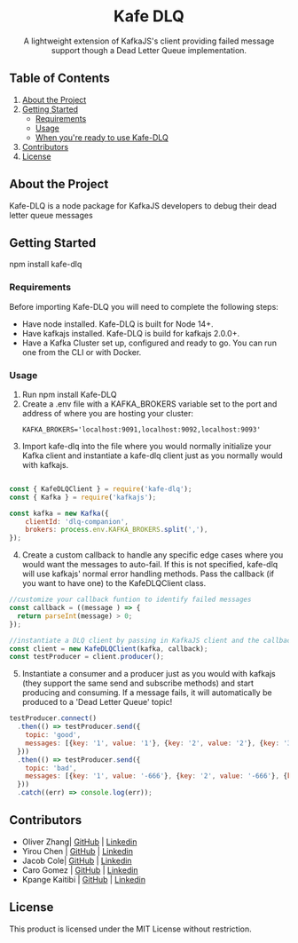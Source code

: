 <div align="center">
  <h1>Kafe DLQ</h1>
  <p>A lightweight extension of KafkaJS's client providing failed message support though a Dead Letter Queue implementation.<p>
</div>

## Table of Contents
1. [About the Project](#about-the-project)
2. [Getting Started](#getting-started)
   - [Requirements](#requirements)
   - [Usage](#usage)
   - [When you're ready to use Kafe-DLQ](#when-youre-ready-to-use-Kafe-DLQ)
3. [Contributors](#contributors)
4. [License](#license)


## About the Project
Kafe-DLQ is a node package for KafkaJS developers to debug their dead letter queue messages

## Getting Started
npm install kafe-dlq

### Requirements

Before importing Kafe-DLQ you will need to complete the following steps:

- Have node installed. Kafe-DLQ is built for Node 14+.
- Have kafkajs installed. Kafe-DLQ is build for kafkajs 2.0.0+.
- Have a Kafka Cluster set up, configured and ready to go. You can run one from the CLI or with Docker.

### Usage

1. Run npm install Kafe-DLQ
2. Create a .env file with a KAFKA_BROKERS variable set to the port and address of where you are  hosting your cluster:
    ```
    KAFKA_BROKERS='localhost:9091,localhost:9092,localhost:9093'
    ```
3. Import kafe-dlq into the file where you would normally initialize your Kafka client and instantiate a kafe-dlq client just as you normally would with kafkajs.


```javascript

const { KafeDLQClient } = require('kafe-dlq');
const { Kafka } = require('kafkajs');

const kafka = new Kafka({
    clientId: 'dlq-companion',
    brokers: process.env.KAFKA_BROKERS.split(','),
});
```

4. Create a custom callback to handle any specific edge cases where you would want the messages to auto-fail. If this is not specified, kafe-dlq will use kafkajs' normal error handling methods. Pass the callback (if you want to have one) to the KafeDLQClient class.

```javascript
//customize your callback funtion to identify failed messages
const callback = ((message ) => {
  return parseInt(message) > 0;
});

//instantiate a DLQ client by passing in KafkaJS client and the callback function
const client = new KafeDLQClient(kafka, callback);
const testProducer = client.producer();
```

5. Instantiate a consumer and a producer just as you would with kafkajs (they support the same send and subscribe methods) and start producing and consuming. If a message fails, it will automatically be produced to a 'Dead Letter Queue' topic!

```javascript
testProducer.connect()
  .then(() => testProducer.send({
    topic: 'good',
    messages: [{key: '1', value: '1'}, {key: '2', value: '2'}, {key: '3', value: '3'}]
  }))
  .then(() => testProducer.send({
    topic: 'bad',
    messages: [{key: '1', value: '-666'}, {key: '2', value: '-666'}, {key: '3', value: '3'}]
  }))
  .catch((err) => console.log(err));  
```

## Contributors

- Oliver Zhang| [GitHub](https://github.com/zezang) | [Linkedin](https://www.linkedin.com/in/oliver-zhang91/)
- Yirou Chen | [GitHub](https://github.com/WarmDarkMatter) | [Linkedin](https://www.linkedin.com/in/yirouchen/)
- Jacob Cole| [GitHub](https://github.com/jacobcole34) | [Linkedin](https://www.linkedin.com/in/jacobcole34/)
- Caro Gomez | [GitHub](https://github.com/Caro-Gomez) | [Linkedin](https://www.linkedin.com/in/carolina-llano-g%C3%B3mez/)
- Kpange Kaitibi | [GitHub](https://github.com/KpangeKaitibi) | [Linkedin](https://www.linkedin.com/in/kpange-kaitibi-522b31102/)

## License

This product is licensed under the MIT License without restriction.